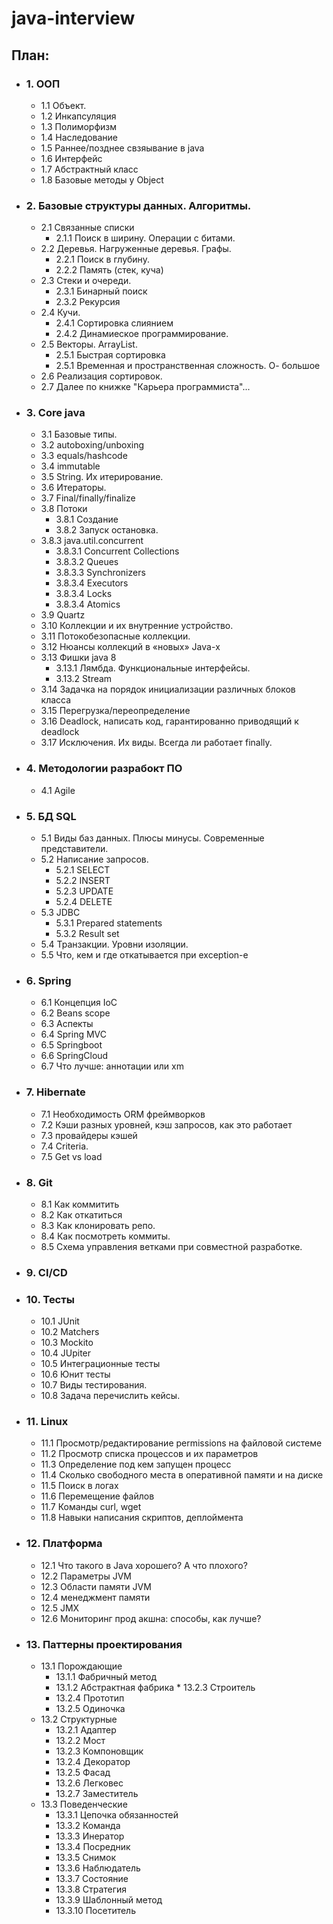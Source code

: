 # java-interview
## План:
* ### 1. ООП
    * 1.1 Объект.
    * 1.2 Инкапсуляция
    * 1.3 Полиморфизм
    * 1.4 Наследование
    * 1.5 Раннее/позднее свзяывание в java
    * 1.6 Интерфейс 
    * 1.7 Абстрактный класс
    * 1.8 Базовые методы у Object

* ### 2. Базовые структуры данных. Алгоритмы.
    * 2.1 Связанные списки
        * 2.1.1 Поиск в ширину. Операции с битами.
    * 2.2 Деревья. Нагруженные деревья. Графы. 
        * 2.2.1 Поиск в глубину.
        * 2.2.2 Память (стек, куча)
    * 2.3 Стеки и очереди.
        * 2.3.1 Бинарный поиск
        * 2.3.2 Рекурсия
    * 2.4 Кучи.
        * 2.4.1 Сортировка слиянием
        * 2.4.2 Динамиеское программирование.
    * 2.5 Векторы. ArrayList.
        * 2.5.1 Быстрая сортировка
        * 2.5.1 Временная и пространственная сложность. О- большое
    * 2.6 Реализация сортировок.
    * 2.7 Далее по книжке "Карьера программиста"...
* ### 3. Core java
    * 3.1 Базовые типы.
    * 3.2 autoboxing/unboxing
    * 3.3 equals/hashcode
    * 3.4 immutable
    * 3.5 String. Их итерирование.
    * 3.6 Итераторы.
    * 3.7 Final/finally/finalize
    * 3.8 Потоки
        * 3.8.1 Создание
        * 3.8.2 Запуск остановка.
	* 3.8.3 java.util.concurrent
	    * 3.8.3.1 Concurrent Collections
	    * 3.8.3.2 Queues
	    * 3.8.3.3 Synchronizers
	    * 3.8.3.4 Executors 
	    * 3.8.3.4 Locks
	    * 3.8.3.4 Atomics
    * 3.9 Quartz
    * 3.10 Коллекции и их внутренние устройство.
    * 3.11 Потокобезопасные коллекции.
    * 3.12 Нюансы коллекций в «новых» Java-х
    * 3.13 Фишки java 8
        * 3.13.1 Лямбда. Функциональные интерфейсы.
        * 3.13.2 Stream
    * 3.14 Задачка на порядок инициализации различных блоков класса
    * 3.15 Перегрузка/переопределение
    * 3.16 Deadlock, написать код, гарантированно приводящий к deadlock
    * 3.17 Исключения. Их виды. Всегда ли работает finally.
* ### 4. Методологии разрабокт ПО
    * 4.1 Agile
* ### 5. БД SQL
    * 5.1 Виды баз данных. Плюсы минусы. Современные представители.
    * 5.2 Написание запросов.
        * 5.2.1 SELECT
        * 5.2.2 INSERT
        * 5.2.3 UPDATE
        * 5.2.4 DELETE
    * 5.3 JDBC
        * 5.3.1 Prepared statements
        * 5.3.2 Result set
    * 5.4 Транзакции. Уровни изоляции.
    * 5.5 Что, кем и где откатывается при exception-е
* ### 6. Spring
    * 6.1 Концепция IoC
    * 6.2 Beans scope
    * 6.3 Аспекты
    * 6.4 Spring MVC
    * 6.5 Springboot
    * 6.6 SpringCloud
    * 6.7 Что лучше: аннотации или xm
* ### 7. Hibernate
    * 7.1 Необходимость ORM фреймворков
    * 7.2 Кэши разных уровней, кэш запросов, как это работает
    * 7.3 провайдеры кэшей
    * 7.4 Criteria. 
    * 7.5 Get vs load
* ### 8. Git
    * 8.1 Как коммитить
    * 8.2 Как откатиться
    * 8.3 Как клонировать репо.
    * 8.4 Как посмотреть коммиты.
    * 8.5 Схема управления ветками при совместной разработке.
* ### 9. CI/CD
* ### 10. Тесты
    * 10.1 JUnit
    * 10.2 Matchers
    * 10.3 Mockito
    * 10.4 JUpiter
    * 10.5 Интеграционные тесты
    * 10.6 Юнит тесты
    * 10.7 Виды тестирования.
    * 10.8 Задача перечислить кейсы.
* ### 11. Linux
    * 11.1 Просмотр/редактирование permissions на файловой системе
    * 11.2 Просмотр списка процессов и их параметров
    * 11.3 Определение под кем запущен процесс
    * 11.4 Сколько свободного места в оперативной памяти и на диске
    * 11.5 Поиск в логах
    * 11.6 Перемещение файлов
    * 11.7 Команды curl, wget
    * 11.8 Навыки написания скриптов, деплоймента
* ### 12. Платформа
    * 12.1 Что такого в Java хорошего? А что плохого?	
    * 12.2 Параметры JVM
    * 12.3 Области памяти JVM
    * 12.4 менеджмент памяти
    * 12.5 JMX
    * 12.6 Мониторинг прод акшна: способы, как лучше?
* ### 13. Паттерны проектирования
    * 13.1 Порождающие
        * 13.1.1 Фабричный метод
        * 13.1.2 Абстрактная фабрика
				* 13.2.3 Строитель
        * 13.2.4 Прототип
        * 13.2.5 Одиночка
    * 13.2 Структурные
        * 13.2.1 Адаптер
        * 13.2.2 Мост
        * 13.2.3 Компоновщик
        * 13.2.4 Декоратор
        * 13.2.5 Фасад
        * 13.2.6 Легковес
        * 13.2.7 Заместитель
    * 13.3 Поведенческие
        * 13.3.1 Цепочка обязанностей
        * 13.3.2 Команда
        * 13.3.3 Инератор
        * 13.3.4 Посредник	
        * 13.3.5 Снимок
        * 13.3.6 Наблюдатель
        * 13.3.7 Состояние
        * 13.3.8 Стратегия
        * 13.3.9 Шаблонный метод
        * 13.3.10 Посетитель
